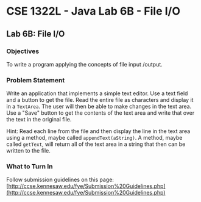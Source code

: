 # CSE 1322L - Java Lab 6B - File I/O

## Lab 6B: File I/O

### Objectives

To write a program applying the concepts of file input /output.

### Problem Statement

Write an application that implements a simple text editor.  Use a text field and a button to get the file.  Read the entire file as characters and display it in a `TextArea`.  The user will then be able to make changes in the text area. Use a "Save" button to get the contents of the text area and write that over the text in the original file.

Hint: Read each line from the file and then display the line in the text area using a method, maybe called `appendText(aString)`.  A method, maybe called `getText`, will return all of the text area in a string that then can be written to the file.

### What to Turn In

Follow submission guidelines on this page: [http://ccse.kennesaw.edu/fye/Submission%20Guidelines.php](http://ccse.kennesaw.edu/fye/Submission%20Guidelines.php)
